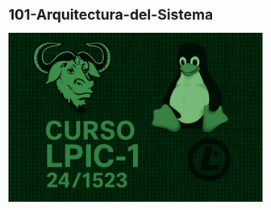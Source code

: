 # 101-Arquitectura-del-Sistema
![LPI Logo](../../../wallpaper/logo_LPI1.png "Logo de Linux Professional Institute")
